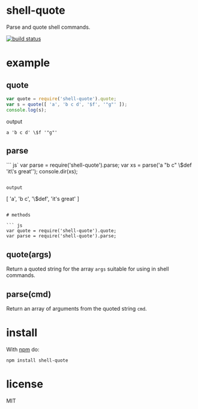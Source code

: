 # shell-quote

Parse and quote shell commands.

[![build status](https://secure.travis-ci.org/substack/node-shell-quote.png)](http://travis-ci.org/substack/node-shell-quote)

# example

## quote

``` js
var quote = require('shell-quote').quote;
var s = quote([ 'a', 'b c d', '$f', '"g"' ]);
console.log(s);
```

output

```
a 'b c d' \$f '"g"'
```

## parse

``` js`
var parse = require('shell-quote').parse;
var xs = parse('a "b c" \\$def \'it\\\'s great\'');
console.dir(xs);
```

output

```
[ 'a', 'b c', '\\$def', 'it\'s great' ]
```

# methods

``` js
var quote = require('shell-quote').quote;
var parse = require('shell-quote').parse;
```

## quote(args)

Return a quoted string for the array `args` suitable for using in shell
commands.

## parse(cmd)

Return an array of arguments from the quoted string `cmd`.

# install

With [npm](http://npmjs.org) do:

```
npm install shell-quote
```

# license

MIT
